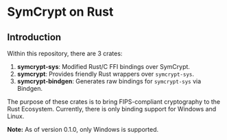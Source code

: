 # SymCrypt on Rust

## Introduction

Within this repository, there are 3 crates:

1. **symcrypt-sys**: Modified Rust/C FFI bindings over SymCrypt.
2. **symcrypt**: Provides friendly Rust wrappers over `symcrypt-sys`.
3. **symcrypt-bindgen**: Generates raw bindings for `symcrypt-sys` via Bindgen.

The purpose of these crates is to bring FIPS-compliant cryptography to the Rust Ecosystem. Currently, there is only binding support for Windows and Linux.

**Note:** As of version 0.1.0, only Windows is supported.
